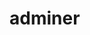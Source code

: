 <!-- generated by markdown-notes-tree -->

# adminer

<!-- optional markdown-notes-tree directory description starts here -->

<!-- optional markdown-notes-tree directory description ends here -->


